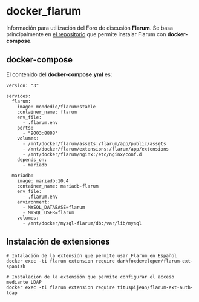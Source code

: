 # docker_flarum

Información para utilización del Foro de discusión **Flarum**. Se basa principalmente en [el repositorio](https://github.com/mondediefr/docker-flarum) que permite instalar Flarum con **docker-compose**.

## docker-compose
El contenido del **docker-compose.yml** es:
```
version: "3"

services:
  flarum:
    image: mondedie/flarum:stable
    container_name: flarum
    env_file:
      - .flarum.env
    ports:
      - "9003:8888"
    volumes:
      - /mnt/docker/flarum/assets:/flarum/app/public/assets
      - /mnt/docker/flarum/extensions:/flarum/app/extensions
      - /mnt/docker/flarum/nginx:/etc/nginx/conf.d
    depends_on:
      - mariadb

  mariadb:
    image: mariadb:10.4
    container_name: mariadb-flarum
    env_file:
      - .flarum.env
    environment:
      - MYSQL_DATABASE=flarum
      - MYSQL_USER=flarum
    volumes:
      - /mnt/docker/mysql-flarum/db:/var/lib/mysql
```

## Instalación de extensiones

```
# Intalación de la extensión que permite usar Flarum en Español
docker exec -ti flarum extension require darkfoxdeveloper/flarum-ext-spanish

# Instalación de la extensión que permite configurar el acceso mediante LDAP
docker exec -ti flarum extension require tituspijean/flarum-ext-auth-ldap
```
